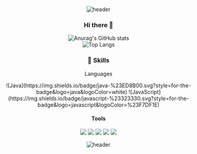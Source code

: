 <div align = "center">

![header](https://capsule-render.vercel.app/api?type=waving&color=gradient&height=100&section=header&fontSize=90)



### Hi there 👋
![Anurag's GitHub stats](https://github-readme-stats.vercel.app/api?username=KJEzorro&show_icons=true&theme=dark)  
![Top Langs](https://github-readme-stats.vercel.app/api/top-langs/?username=KJEzorro&layout=compact&theme=dark)



### 💪 Skills
Languages
<p>
![Java](https://img.shields.io/badge/java-%23ED8B00.svg?style=for-the-badge&logo=java&logoColor=white)  
![JavaScript](https://img.shields.io/badge/javascript-%23323330.svg?style=for-the-badge&logo=javascript&logoColor=%23F7DF1E)

</p>

#### Tools
<p>
  <img src="https://img.shields.io/badge/ReactiveX-B7178C?style=flat-square&logo=ReactiveX&logoColor=white"/>
  <img src="https://img.shields.io/badge/Firebase-FFCA28?style=flat-square&logo=Firebase&logoColor=black"/>
  <img src="https://img.shields.io/badge/Realm-39477F?style=flat-square&logo=Realm&logoColor=white"/>
  <img src="https://img.shields.io/badge/Bitrise-683D87?style=flat-square&logo=Bitrise&logoColor=white"/>
  <img src="https://img.shields.io/badge/Git-F05032?style=flat-square&logo=Git&logoColor=white"/>
</p>

![header](https://capsule-render.vercel.app/api?type=waving&color=gradient&height=100&section=footer&fontSize=90)
</div>
